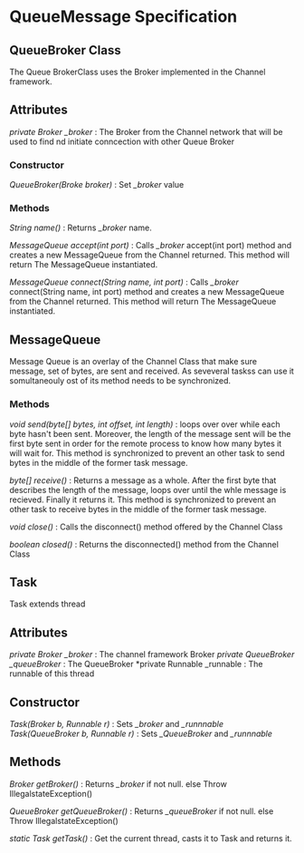 # QueueMessage Specification

## QueueBroker Class
The Queue BrokerClass uses the Broker implemented in the Channel framework.

## Attributes 
*private Broker _broker* : The Broker from the Channel network that will be used to find nd initiate conncection with other Queue Broker

### Constructor
*QueueBroker(Broke broker)* : Set *_broker* value

### Methods
*String name()* : Returns *_broker* name.

*MessageQueue accept(int port)* : Calls *_broker* accept(int port) method and creates a new MessageQueue from the Channel returned. This method will return The MessageQueue instantiated. 

*MessageQueue connect(String name, int port)* : Calls *_broker* connect(String name, int port) method and creates a new MessageQueue from the Channel returned. This method will return The MessageQueue instantiated. 

## MessageQueue
Message Queue is an overlay of the Channel Class that make sure message, set of bytes, are sent and received.
As seveveral taskss can use it somultaneouly ost of its method needs to be synchronized.

### Methods 
*void send(byte[] bytes, int offset, int length)* : loops over over while each byte hasn't been sent. Moreover, the length of the message sent will be the first byte sent in order for the remote process to know how many bytes it will wait for. This method is synchronized to prevent an other task to send bytes in the middle of the former task message.

*byte[] receive()* : Returns a message as a whole. After the first byte that describes the length of the message, loops over until the whle message is recieved. Finally it returns it. This method is synchronized to prevent an other task to receive bytes in the middle of the former task message.

*void close()* : Calls the disconnect() method offered by the Channel Class

*boolean closed()* : Returns the disconnected() method from the Channel Class

## Task
Task extends thread

## Attributes

*private Broker _broker* : The channel framework Broker
*private QueueBroker _queueBroker* :  The QueueBroker
*private Runnable _runnable : The runnable of this thread

## Constructor

*Task(Broker b, Runnable r)* : Sets *_broker* and *_runnnable*
*Task(QueueBroker b, Runnable r)* : Sets *_QueueBroker* and *_runnnable*

## Methods

*Broker getBroker()* : Returns *_broker* if not null. else Throw IllegalstateException()

*QueueBroker getQueueBroker()* : Returns *_queueBroker* if not null. else Throw IllegalstateException()

*static Task getTask()* : Get the current thread, casts it to Task and returns it.